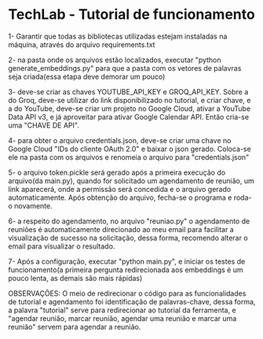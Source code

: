 # TechLab - Tutorial de funcionamento

1- Garantir que todas as bibliotecas utilizadas estejam instaladas na máquina, através do arquivo requirements.txt

2- na pasta onde os arquivos estão localizados, executar "python generate_embeddings.py" para que a pasta com os vetores de palavras seja criada(essa etapa deve demorar um pouco)

3- deve-se criar as chaves YOUTUBE_API_KEY e GROQ_API_KEY. Sobre a do Groq, deve-se utilizar do link disponibilizado no tutorial, e criar chave, e a do YouTube, deve-se criar um projeto no Google Cloud, ativar a YouTube Data API v3, e já aproveitar para ativar Google Calendar API. Então cria-se uma "CHAVE DE API".

4- para obter o arquivo credentials.json, deve-se criar uma chave no Google Cloud "IDs do cliente OAuth 2.0" e baixar o json gerado. Coloca-se ele na pasta com os arquivos e renomeia o arquivo para "credentials.json"

5- o arquivo token.pickle será gerado após a primeira execução do arquivo(da main.py), quando for solicitado um agendamento de reunião, um link aparecerá, onde a permissão será concedida e o arquivo gerado automaticamente. Após obtenção do arquivo, fecha-se o programa e roda-o novamente.

6- a respeito do agendamento, no arquivo "reuniao.py" o agendamento de reuniões é automaticamente direcionado ao meu email para facilitar a visualização de sucesso na solicitação, dessa forma, recomendo alterar o email para visualizar o resultado.

7- Após a configuração, executar "python main.py", e iniciar os testes de funcionamento(a primeira pergunta redirecionada aos embeddings é um pouco lenta, as demais são mais rápidas)


OBSERVAÇÕES:
O meio de redirecionar o código para as funcionalidades de tutorial e agendamento foi identificação de palavras-chave, dessa forma, a palavra "tutorial" serve para redirecionar ao tutorial da ferramenta, e "agendar reunião, marcar reunião, agendar uma reunião e marcar uma reunião" servem para agendar a reunião.
